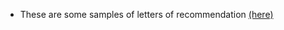* These are some samples of letters of recommendation [(here)](http://alumnus.caltech.edu/~natalia/studyinus/guide/recom/samples.htm)
